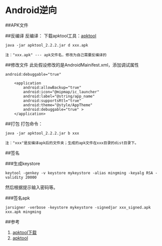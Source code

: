 # Android逆向

##APK文件


##反编译
反编译：
下载apktool工具：[apktool](https://bitbucket.org/iBotPeaches/apktool/downloads/)

```
java -jar apktool_2.2.2.jar d xxx.apk

注："xxx.apk" --- apk文件名，修改为自己需要反编译的
```

##修改文件
此处假设修改的是AndroidMainifest.xml，添加调试属性
```
android:debuggable="true"
```

```
    <application
        android:allowBackup="true"
        android:icon="@mipmap/ic_launcher"
        android:label="@string/app_name"
        android:supportsRtl="true"
        android:theme="@style/AppTheme"
        android:debuggable="true" >
    </application>
```

##打包
打包命令：

```
java -jar apktool_2.2.2.jar b xxx

注："xxx"是反编译apk后的文件夹；生成的apk文件在xxx目录的dist目录下。
```


##签名

###生成keystore
```
keytool -genkey -v keystore mykeystore -alias mingming -keyalg RSA -validity 20000
```
然后根据提示输入密码等。

###签名apk
```
jarsigner -verbose -keystore mykeystore -signedjar xxx_signed.apk xxx.apk mingming
```




##参考
1. [apktool下载](https://bitbucket.org/iBotPeaches/apktool/downloads/)  
2. [apktool](https://ibotpeaches.github.io/Apktool/)

